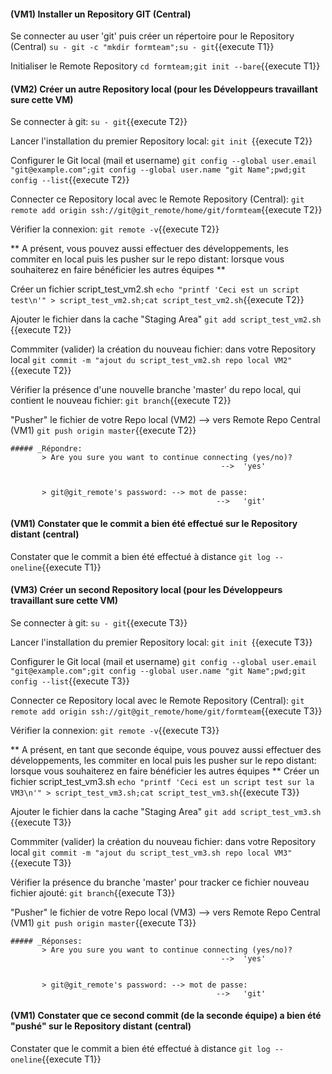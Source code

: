 
#### (VM1) Installer un Repository GIT (Central) 

Se connecter au user 'git' puis créer un répertoire pour le Repository (Central)
  `su - git -c "mkdir formteam";su - git`{{execute T1}}
 
 Initialiser le Remote Repository
  `cd formteam;git init --bare`{{execute T1}}

#### (VM2) Créer un autre Repository local (pour les Développeurs travaillant sure cette VM)
 Se connecter à git:
 `su - git`{{execute T2}}
   
 Lancer l'installation du premier Repository local:
 `git init `{{execute T2}}
 
 Configurer le Git local (mail et username)
 `git config --global user.email "git@example.com";git config --global user.name "git Name";pwd;git config --list`{{execute T2}}   
 
 Connecter ce Repository local avec le Remote Repository (Central):
 `git remote add origin ssh://git@git_remote/home/git/formteam`{{execute T2}}

 Vérifier la connexion:
 `git remote -v`{{execute T2}}
 
** A présent, vous pouvez aussi effectuer des développements,
les commiter en local puis les pusher sur le repo distant: lorsque vous souhaiterez en faire bénéficier les autres équipes  **

 Créer un fichier script_test_vm2.sh
 `echo "printf 'Ceci est un script test\n'" > script_test_vm2.sh;cat script_test_vm2.sh`{{execute T2}}
 
 Ajouter le fichier dans la cache "Staging Area"
 `git add script_test_vm2.sh `{{execute T2}}
 
 Commmiter (valider) la création du nouveau fichier: dans votre Repository local 
 `git commit -m "ajout du script_test_vm2.sh repo local VM2"`{{execute T2}}
   
 Vérifier la présence d'une nouvelle branche 'master' du repo local, qui contient le nouveau fichier:
 `git branch`{{execute T2}}
 
 "Pusher" le fichier de votre Repo local (VM2) --> vers Remote Repo Central (VM1)
 `git push origin master`{{execute T2}}
 
    ##### _Répondre:
           > Are you sure you want to continue connecting (yes/no)? 
                                                   -->  'yes'
 
 
           > git@git_remote's password: --> mot de passe: 
                                                  -->   'git'
 
 
 
 
#### (VM1) Constater que le commit a bien été effectué sur le Repository distant (central) 
 Constater que le commit a bien été effectué à distance
 `git log --oneline`{{execute T1}}




#### (VM3) Créer un second Repository local (pour les Développeurs travaillant sure cette VM)
 Se connecter à git:
 `su - git`{{execute T3}}
   
 Lancer l'installation du premier Repository local:
 `git init `{{execute T3}}
 
 Configurer le Git local (mail et username)
 `git config --global user.email "git@example.com";git config --global user.name "git Name";pwd;git config --list`{{execute T3}}   
 
 Connecter ce Repository local avec le Remote Repository (Central):
 `git remote add origin ssh://git@git_remote/home/git/formteam`{{execute T3}}

 Vérifier la connexion:
 `git remote -v`{{execute T3}}
 
** A présent, en tant que seconde équipe, vous pouvez aussi effectuer des développements,
les commiter en local puis les pusher sur le repo distant: lorsque vous souhaiterez en faire bénéficier les autres équipes  **
 Créer un fichier script_test_vm3.sh
 `echo "printf 'Ceci est un script test sur la VM3\n'" > script_test_vm3.sh;cat script_test_vm3.sh`{{execute T3}}
 
 Ajouter le fichier dans la cache "Staging Area"
 `git add script_test_vm3.sh `{{execute T3}}
 
 Commmiter (valider) la création du nouveau fichier: dans votre Repository local 
 `git commit -m "ajout du script_test_vm3.sh repo local VM3"`{{execute T3}}
   
 Vérifier la présence du branche 'master' pour tracker ce fichier nouveau fichier ajouté:
 `git branch`{{execute T3}}
 
 "Pusher" le fichier de votre Repo local (VM3) --> vers Remote Repo Central (VM1)
 `git push origin master`{{execute T3}}
 
    ##### _Réponses:
           > Are you sure you want to continue connecting (yes/no)? 
                                                   -->  'yes'
 
 
           > git@git_remote's password: --> mot de passe: 
                                                  -->   'git'
 
 
 
 
#### (VM1) Constater que ce second commit (de la seconde équipe) a bien été "pushé" sur le Repository distant (central) 
 Constater que le commit a bien été effectué à distance
 `git log --oneline`{{execute T1}}

